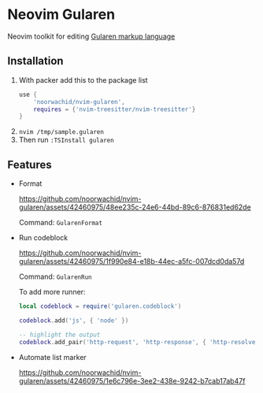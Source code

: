 # Neovim Gularen
Neovim toolkit for editing [Gularen markup language](https://github.com/noorwachid/gularen)

## Installation
1. With packer add this to the package list
   ```lua
   use {
       'noorwachid/nvim-gularen',
       requires = {'nvim-treesitter/nvim-treesitter'}
   }
   ```
2. `nvim /tmp/sample.gularen`
3. Then run `:TSInstall gularen`

## Features
- Format

  https://github.com/noorwachid/nvim-gularen/assets/42460975/48ee235c-24e6-44bd-89c6-876831ed62de

  Command: `GularenFormat`
- Run codeblock

  https://github.com/noorwachid/nvim-gularen/assets/42460975/1f990e84-e18b-44ec-a5fc-007dcd0da57d

  Command: `GularenRun`
  
  To add more runner:
  ~~~ lua
  local codeblock = require('gularen.codeblock')

  codeblock.add('js', { 'node' })
  
  -- highlight the output
  codeblock.add_pair('http-request', 'http-response', { 'http-resolver' })
  ~~~
- Automate list marker
  
  https://github.com/noorwachid/nvim-gularen/assets/42460975/1e6c796e-3ee2-438e-9242-b7cab17ab47f

